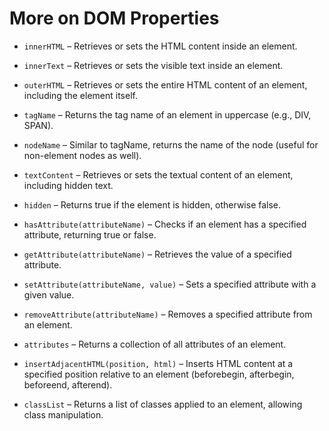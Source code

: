 # More on DOM Properties

- `innerHTML` – Retrieves or sets the HTML content inside an element.

- `innerText` – Retrieves or sets the visible text inside an element.

- `outerHTML` – Retrieves or sets the entire HTML content of an element, including the element itself.

- `tagName` – Returns the tag name of an element in uppercase (e.g., DIV, SPAN).

- `nodeName` – Similar to tagName, returns the name of the node (useful for non-element nodes as well).

- `textContent` – Retrieves or sets the textual content of an element, including hidden text.

- `hidden` – Returns true if the element is hidden, otherwise false.

- `hasAttribute(attributeName)` – Checks if an element has a specified attribute, returning true or false.

- `getAttribute(attributeName)` – Retrieves the value of a specified attribute.

- `setAttribute(attributeName, value)` – Sets a specified attribute with a given value.

- `removeAttribute(attributeName)` – Removes a specified attribute from an element.

- `attributes` – Returns a collection of all attributes of an element.

- `insertAdjacentHTML(position, html)` – Inserts HTML content at a specified position relative to an element (beforebegin, afterbegin, beforeend, afterend).

- `classList` – Returns a list of classes applied to an element, allowing class manipulation.
